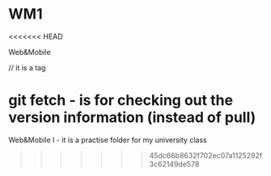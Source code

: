 # WM1
<<<<<<< HEAD

Web&amp;Mobile

<head> 
// it is a tag

git fetch - is for checking out the version information (instead of pull)
=======
Web&amp;Mobile I - it is a practise folder for my university class
>>>>>>> 45dc66b8632f702ec07a1125292f3c62149de578

